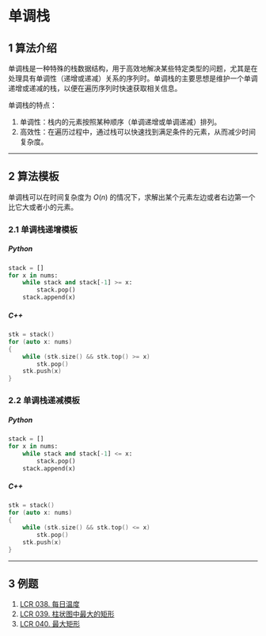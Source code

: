 # 单调栈

## 1 算法介绍

单调栈是一种特殊的栈数据结构，用于高效地解决某些特定类型的问题，尤其是在处理具有单调性（递增或递减）关系的序列时。单调栈的主要思想是维护一个单调递增或递减的栈，以便在遍历序列时快速获取相关信息。

单调栈的特点：

1. 单调性：栈内的元素按照某种顺序（单调递增或单调递减）排列。
2. 高效性：在遍历过程中，通过栈可以快速找到满足条件的元素，从而减少时间复杂度。

---

## 2 算法模板

单调栈可以在时间复杂度为 $O(n)$ 的情况下，求解出某个元素左边或者右边第一个比它大或者小的元素。

### 2.1 单调栈递增模板

##### Python

```python
stack = []
for x in nums:
    while stack and stack[-1] >= x:
        stack.pop()
    stack.append(x)
```

##### C++

```C++
stk = stack()
for (auto x: nums)
{
    while (stk.size() && stk.top() >= x)
        stk.pop()
    stk.push(x)
}
```

### 2.2 单调栈递减模板

##### Python

```python
stack = []
for x in nums:
    while stack and stack[-1] <= x:
        stack.pop()
    stack.append(x)
```

##### C++

```C++
stk = stack()
for (auto x: nums)
{
    while (stk.size() && stk.top() <= x)
        stk.pop()
    stk.push(x)
}
```

---

## 3 例题

1. [LCR 038. 每日温度](/leetcode/8-119经典题变种挑战/挑战%206：栈/LCR%20038.%20每日温度.md)
2. [LCR 039. 柱状图中最大的矩形](/leetcode/8-119经典题变种挑战/挑战%206：栈/LCR%20039.%20柱状图中最大的矩形.md)
3. [LCR 040. 最大矩形](/leetcode/8-119经典题变种挑战/挑战%206：栈/LCR%20040.%20最大矩形.md)